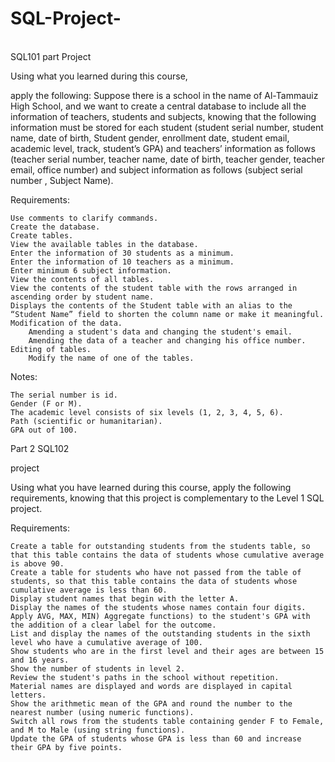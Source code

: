 # SQL-Project-
\
SQL101 part 
Project

Using what you learned during this course,

apply the following: Suppose there is a school in the name of Al-Tammauiz High School, and we want to create a central database to include all the information of teachers, students and subjects, knowing that the following information must be stored for each student (student serial number, student name, date of birth, Student gender, enrollment date, student email, academic level, track, student’s GPA) and teachers’ information as follows (teacher serial number, teacher name, date of birth, teacher gender, teacher email, office number) and subject information as follows (subject serial number , Subject Name).

Requirements:

    Use comments to clarify commands.
    Create the database.
    Create tables.
    View the available tables in the database.
    Enter the information of 30 students as a minimum.
    Enter the information of 10 teachers as a minimum.
    Enter minimum 6 subject information.
    View the contents of all tables.
    View the contents of the student table with the rows arranged in ascending order by student name.
    Displays the contents of the Student table with an alias to the “Student Name” field to shorten the column name or make it meaningful.
    Modification of the data.
        Amending a student's data and changing the student's email.
        Amending the data of a teacher and changing his office number.
    Editing of tables.
        Modify the name of one of the tables.

Notes:

    The serial number is id.
    Gender (F or M).
    The academic level consists of six levels (1, 2, 3, 4, 5, 6).
    Path (scientific or humanitarian).
    GPA out of 100. 




Part  2  SQL102

project

Using what you have learned during this course, apply the following requirements, knowing that this project is complementary to the Level 1 SQL project.

Requirements:

    Create a table for outstanding students from the students table, so that this table contains the data of students whose cumulative average is above 90.
    Create a table for students who have not passed from the table of students, so that this table contains the data of students whose cumulative average is less than 60.
    Display student names that begin with the letter A.
    Display the names of the students whose names contain four digits.
    Apply AVG, MAX, MIN) Aggregate functions) to the student's GPA with the addition of a clear label for the outcome.
    List and display the names of the outstanding students in the sixth level who have a cumulative average of 100.
    Show students who are in the first level and their ages are between 15 and 16 years.
    Show the number of students in level 2.
    Review the student's paths in the school without repetition.
    Material names are displayed and words are displayed in capital letters.
    Show the arithmetic mean of the GPA and round the number to the nearest number (using numeric functions).
    Switch all rows from the students table containing gender F to Female, and M to Male (using string functions).
    Update the GPA of students whose GPA is less than 60 and increase their GPA by five points.
